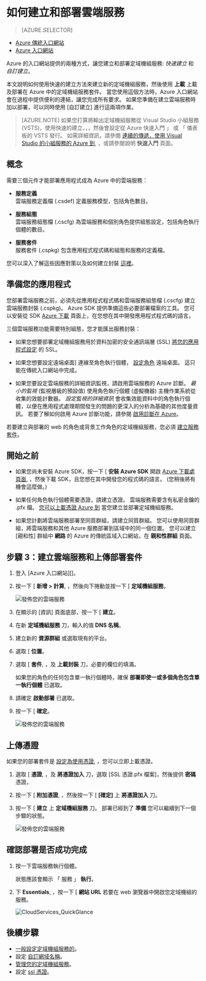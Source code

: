 <properties
    pageTitle="如何建立和部署雲端服務 | Microsoft Azure"
    description="了解如何在 Azure 中使用「快速建立」方法來建立和部署雲端服務。 這些範例使用 Azure 入口網站。"
    services="cloud-services"
    documentationCenter=""
    authors="Thraka"
    manager="timlt"
    editor=""/>

<tags
    ms.service="cloud-services"
    ms.workload="tbd"
    ms.tgt_pltfrm="na"
    ms.devlang="na"
    ms.topic="article"
    ms.date="12/07/2015"
    ms.author="adegeo"/>




# 如何建立和部署雲端服務

> [AZURE.SELECTOR]
- [Azure 傳統入口網站](cloud-services-how-to-create-deploy.md)
- [Azure 入口網站](cloud-services-how-to-create-deploy-portal.md)

Azure 的入口網站提供的兩種方式，讓您建立和部署定域機組服務: *快速建立* 和 *自訂建立*。

本文說明如何使用快速的建立方法來建立新的定域機組服務，然後使用 **上載** 上載及部署在 Azure 中的定域機組服務套件。 當您使用這個方法時，Azure 入口網站會在過程中提供便利的連結，讓您完成所有要求。 如果您準備在建立雲端服務時加以部署，可以同時使用 [自訂建立] 進行這兩項作業。

> [AZURE.NOTE] 如果您打算將輸出定域機組服務從 Visual Studio 小組服務 (VSTS)，使用快速的建立，，，然後會設定從 Azure 快速入門 」 或 「 儀表板的 VSTS 發行。 如需詳細資訊，請參閱 [連續的傳遞，使用 Visual Studio 的小組服務的 Azure 到][TFSTutorialForCloudService], ，或請參閱說明 **快速入門** 頁面。

## 概念
需要三個元件才能部署應用程式成為 Azure 中的雲端服務：

- **服務定義**  
  雲端服務定義檔 (.csdef) 定義服務模型，包括角色數目。

- **服務組態**  
  雲端服務組態檔 (.cscfg) 為雲端服務和個別角色提供組態設定，包括角色執行個體的數目。

- **服務套件**  
  服務套件 (.cspkg) 包含應用程式程式碼和組態和服務的定義檔。

您可以深入了解這些因應對策以及如何建立封裝 [這裡](cloud-services-model-and-package.md)。

## 準備您的應用程式
您部署雲端服務之前，必須先從應用程式程式碼和雲端服務組態檔 (.cscfg) 建立雲端服務封裝 (.cspkg)。 Azure SDK 提供準備這些必要部署檔案的工具。 您可以安裝從 SDK [Azure 下載](http://azure.microsoft.com/downloads/) 頁面上，在您想在其中開發應用程式程式碼的語言。

三個雲端服務功能需要特別組態，您才能匯出服務封裝：

- 如果您想要部署定域機組服務用於資料加密的安全通訊端層 (SSL) [將您的應用程式設定](cloud-services-configure-ssl-certificate-portal.md#modify) 的 SSL。

- 如果您想要設定遠端桌面] 連線至角色執行個體， [設定角色](cloud-services-role-enable-remote-desktop.md) 遠端桌面。 這只能在傳統入口網站中完成。

- 如果您要設定雲端服務的詳細資訊監視，請啟用雲端服務的 Azure 診斷。 *最小的監視* (監視層級的預設值) 使用角色執行個體 (虛擬機器) 主機作業系統從收集的效能計數器。 *設定監視的詳細資訊* 會收集效能資料中的角色執行個體，以便在應用程式處理期間發生的問題的更深入的分析為基礎的其他度量資訊。 若要了解如何啟用 Azure 診斷功能，請參閱 [啟用診斷在 Azure](cloud-services-dotnet-diagnostics.md)。

若要建立與部署的 web 的角色或背景工作角色的定域機組服務，您必須 [建立服務套件](cloud-services-model-and-package.md#servicepackagecspkg)。

## 開始之前

- 如果您尚未安裝 Azure SDK，按一下 [ **安裝 Azure SDK** 開啟 [Azure 下載處頁面](http://azure.microsoft.com/downloads/), ，然後下載 SDK，且您想在其中開發您的程式碼的語言。 (您稍後將有機會這麼做。)

- 如果任何角色執行個體需要憑證，請建立憑證。 雲端服務需要含有私密金鑰的 .pfx 檔。 [您可以上載憑證 Azure 到]() 當您建立並部署定域機組服務。

- 如果您計劃將雲端服務部署至同質群組，請建立同質群組。 您可以使用同質群組，將雲端服務和其他 Azure 服務部署到區域中的同一個位置。 您可以建立 [親和性] 群組中 **網路** 的 Azure 的傳統區域入口網站，在 **親和性群組** 頁面。


## 步驟 3：建立雲端服務和上傳部署套件

1. 登入 [Azure 入口網站][]。
2. 按一下 [ **新增 > 計算**, ，然後向下捲動並按一下 [ **定域機組服務**。

    ![發佈您的雲端服務](media/cloud-services-how-to-create-deploy-portal/create-cloud-service.png)

3. 在顯示的 [資訊] 頁面底部，按一下 [ **建立**。 
4. 在新 **定域機組服務** 刀，輸入的值 **DNS 名稱**。
5. 建立新的 **資源群組** 或選取現有的平台。
6. 選取 [ **位置**。
7. 選取 [ **套件**, ，及 **上載封裝** 刀，必要的欄位的填滿。  

     如果您的角色的任何包含單一執行個體時，確保 **部署即使一或多個角色包含單一執行個體** 已選取。

8. 請確定 **啟動部署** 已選取。
9. 按一下 [ **確定**。

    ![發佈您的雲端服務](media/cloud-services-how-to-create-deploy-portal/select-package.png)

## 上傳憑證

如果您的部署套件是 [設定為使用憑證](cloud-services-configure-ssl-certificate-portal.md#modify), ，您可以立即上載憑證。

1. 選取 [ **憑證**, ，及 **將憑證加入** 刀，選取 [SSL 憑證.pfx 檔案]，然後提供 **密碼** 憑證，
2. 按一下 [ **附加憑證**, ，然後按一下 [ **[確定]** 上 **將憑證加入** 刀。
3. 按一下 [ **建立** 上 **定域機組服務** 刀。 部署已經到了 **準備** 您可以繼續到下一個步驟的狀態。

    ![發佈您的雲端服務](media/cloud-services-how-to-create-deploy-portal/attach-cert.png)


## 確認部署是否成功完成

1. 按一下雲端服務執行個體。

    狀態應該會顯示 「 服務 」 **執行**。

2. 下 **Essentials**, ，按一下 [ **網站 URL** 若要在 web 瀏覽器中開啟您定域機組的服務。

    ![CloudServices_QuickGlance](./media/cloud-services-how-to-create-deploy-portal/running.png)


[TFSTutorialForCloudService]: http://go.microsoft.com/fwlink/?LinkID=251796

## 後續步驟

* [一般設定定域機組服務的](cloud-services-how-to-configure-portal.md)。
* 設定 [自訂網域名稱](cloud-services-custom-domain-name-portal.md)。
* [管理您的定域機組服務](cloud-services-how-to-manage-portal.md)。
* 設定 [ssl 憑證](cloud-services-configure-ssl-certificate-portal.md)。
